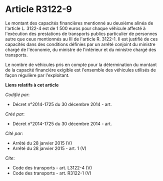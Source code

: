 # Article R3122-9

Le montant des capacités financières mentionné au deuxième alinéa de l'article L. 3122-4 est de 1 500 euros pour chaque
véhicule affecté à l'exécution des prestations de transports publics particulier de personnes autre que ceux mentionnés au
III de l'article R. 3122-1. Il est justifié de ces capacités dans des conditions définies par un arrêté conjoint du ministre
chargé de l'économie, du ministre de l'intérieur et du ministre chargé des transports. 

Le nombre de véhicules pris en compte pour la détermination du montant de la capacité financière exigible est l'ensemble des
véhicules utilisés de façon régulière par l'exploitant.

**Liens relatifs à cet article**

_Codifié par_:

  - Décret n°2014-1725 du 30 décembre 2014 - art.

_Créé par_:

  - Décret n°2014-1725 du 30 décembre 2014 - art.

_Cité par_:

  - Arrêté du 28 janvier 2015 (V)
  - Arrêté du 28 janvier 2015 - art. 1 (V)

_Cite_:

  - Code des transports - art. L3122-4 (V)
  - Code des transports - art. R3122-1 (V)
